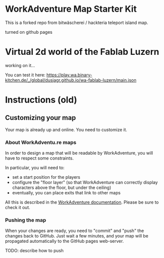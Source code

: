 # WorkAdventure Map Starter Kit

This is a forked repo from bitwäscherei / hackteria teleport island map.

turned on github pages

# Virtual 2d world of the Fablab Luzern

working on it...

You can test it here: https://play.wa.binary-kitchen.de/_/global/dusjagr.github.io/wa-fablab-luzern/main.json


# Instructions (old) 

## Customizing your map

Your map is already up and online. You need to customize it.

### About WorkAdventu.re maps

In order to design a map that will be readable by WorkAdventure, you will have to respect some constraints.

In particular, you will need to:

- set a start position for the players
- configure the "floor layer" (so that WorkAdventure can correctly display characters above the floor, but under the ceiling)
- eventually, you can place exits that link to other maps

All this is described in the [WorkAdventure documentation](https://github.com/thecodingmachine/workadventure/#designing-a-map).
Please be sure to check it out. 

### Pushing the map

When your changes are ready, you need to "commit" and "push" the changes back to GitHub.
Just wait a few minutes, and your map will be propagated automatically to the GitHub pages web-server.

TODO: describe how to push
